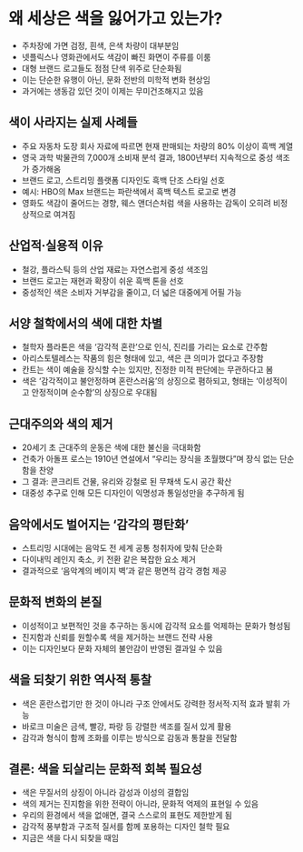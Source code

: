 # 왜 세상은 색을 잃어가고 있는가?


* 주차장에 가면 검정, 흰색, 은색 차량이 대부분임
* 넷플릭스나 영화관에서도 색감이 빠진 화면이 주류를 이룸
* 대형 브랜드 로고들도 점점 단색 위주로 단순화됨
* 이는 단순한 유행이 아닌, 문화 전반의 미학적 변화 현상임
* 과거에는 생동감 있던 것이 이제는 무미건조해지고 있음

색이 사라지는 실제 사례들
--------------

* 주요 자동차 도장 회사 자료에 따르면 현재 판매되는 차량의 80% 이상이 흑백 계열
* 영국 과학 박물관의 7,000개 소비재 분석 결과, 1800년부터 지속적으로 중성 색조가 증가해옴
* 브랜드 로고, 스트리밍 플랫폼 디자인도 흑백 단조 스타일 선호
* 예시: HBO의 Max 브랜드는 파란색에서 흑백 텍스트 로고로 변경
* 영화도 색감이 줄어드는 경향, 웨스 앤더슨처럼 색을 사용하는 감독이 오히려 비정상적으로 여겨짐

산업적·실용적 이유
----------

* 철강, 플라스틱 등의 산업 재료는 자연스럽게 중성 색조임
* 브랜드 로고는 재현과 확장이 쉬운 흑백 톤을 선호
* 중성적인 색은 소비자 거부감을 줄이고, 더 넓은 대중에게 어필 가능

서양 철학에서의 색에 대한 차별
-----------------

* 철학자 플라톤은 색을 ‘감각적 혼란’으로 인식, 진리를 가리는 요소로 간주함
* 아리스토텔레스는 작품의 힘은 형태에 있고, 색은 큰 의미가 없다고 주장함
* 칸트는 색이 예술을 장식할 수는 있지만, 진정한 미적 판단에는 무관하다고 봄
* 색은 ‘감각적이고 불안정하며 혼란스러움’의 상징으로 폄하되고, 형태는 ‘이성적이고 안정적이며 순수함’의 상징으로 우대됨

근대주의와 색의 제거
-----------

* 20세기 초 근대주의 운동은 색에 대한 불신을 극대화함
* 건축가 아돌프 로스는 1910년 연설에서 “우리는 장식을 초월했다”며 장식 없는 단순함을 찬양
* 그 결과: 콘크리트 건물, 유리와 강철로 된 무채색 도시 공간 확산
* 대중성 추구로 인해 모든 디자인이 익명성과 통일성만을 추구하게 됨

음악에서도 벌어지는 ‘감각의 평탄화’
--------------------

* 스트리밍 시대에는 음악도 전 세계 공통 청취자에 맞춰 단순화
* 다이내믹 레인지 축소, 키 전환 같은 복잡한 요소 제거
* 결과적으로 ‘음악계의 베이지 벽’과 같은 평면적 감각 경험 제공

문화적 변화의 본질
----------

* 이성적이고 보편적인 것을 추구하는 동시에 감각적 요소를 억제하는 문화가 형성됨
* 진지함과 신뢰를 원할수록 색을 제거하는 브랜드 전략 사용
* 이는 디자인보다 문화 자체의 불안감이 반영된 결과일 수 있음

색을 되찾기 위한 역사적 통찰
----------------

* 색은 혼란스럽기만 한 것이 아니라 구조 안에서도 강력한 정서적·지적 효과 발휘 가능
* 바로크 미술은 금색, 빨강, 파랑 등 강렬한 색조를 질서 있게 활용
* 감각과 형식이 함께 조화를 이루는 방식으로 감동과 통찰을 전달함

결론: 색을 되살리는 문화적 회복 필요성
----------------------

* 색은 무질서의 상징이 아니라 감성과 이성의 결합임
* 색의 제거는 진지함을 위한 전략이 아니라, 문화적 억제의 표현일 수 있음
* 우리의 환경에서 색을 없애면, 결국 스스로의 표현도 제한받게 됨
* 감각적 풍부함과 구조적 질서를 함께 포용하는 디자인 철학 필요
* 지금은 색을 다시 되찾을 때임
